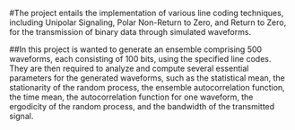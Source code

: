 #The project entails the implementation of various line coding techniques,         
including Unipolar Signaling, Polar Non-Return to Zero, and Return to Zero,        
for the transmission of binary data through simulated waveforms.

##In this project is wanted to generate an ensemble comprising 500 waveforms, each consisting of 100 bits, using the specified line codes.        
They are then required to analyze and compute several essential parameters for the generated waveforms, such as the statistical mean, the stationarity of the random process, the ensemble autocorrelation function, the time mean, the autocorrelation function for one waveform, the ergodicity of the random process, and the bandwidth of the transmitted signal.
